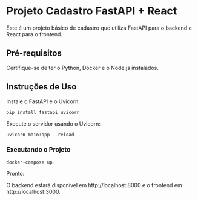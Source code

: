 # Projeto Cadastro FastAPI + React

Este é um projeto básico de cadastro que utiliza FastAPI para o backend e React para o frontend.

## Pré-requisitos

Certifique-se de ter o Python, Docker e o Node.js instalados.

## Instruções de Uso

Instale o FastAPI e o Uvicorn:

``pip install fastapi uvicorn``

Execute o servidor usando o Uvicorn:

``uvicorn main:app --reload``

### Executando o Projeto
``docker-compose up``

Pronto:

O backend estará disponível em http://localhost:8000 e o frontend em http://localhost:3000.

